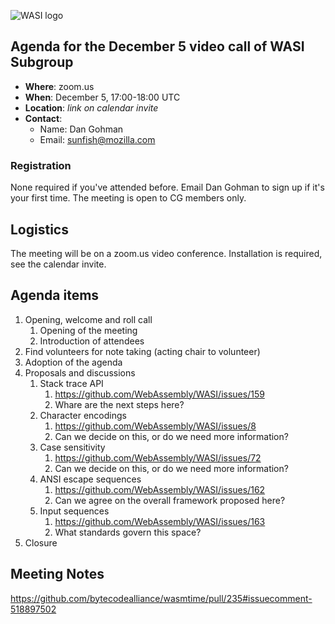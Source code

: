 ![WASI logo](/WASI.png)

## Agenda for the December 5 video call of WASI Subgroup

- **Where**: zoom.us
- **When**: December 5, 17:00-18:00 UTC
- **Location**: *link on calendar invite*
- **Contact**:
    - Name: Dan Gohman
    - Email: sunfish@mozilla.com

### Registration

None required if you've attended before. Email Dan Gohman to sign up if it's
your first time. The meeting is open to CG members only.

## Logistics

The meeting will be on a zoom.us video conference.
Installation is required, see the calendar invite.

## Agenda items

1. Opening, welcome and roll call
    1. Opening of the meeting
    1. Introduction of attendees
1. Find volunteers for note taking (acting chair to volunteer)
1. Adoption of the agenda
1. Proposals and discussions
    1. Stack trace API
       1. https://github.com/WebAssembly/WASI/issues/159
       1. Whare are the next steps here?
    1. Character encodings
       1. https://github.com/WebAssembly/WASI/issues/8
       1. Can we decide on this, or do we need more information?
    1. Case sensitivity
       1. https://github.com/WebAssembly/WASI/issues/72
       1. Can we decide on this, or do we need more information?
    1. ANSI escape sequences
       1. https://github.com/WebAssembly/WASI/issues/162
       1. Can we agree on the overall framework proposed here?
    1. Input sequences
       1. https://github.com/WebAssembly/WASI/issues/163
       1. What standards govern this space?
1. Closure

## Meeting Notes

https://github.com/bytecodealliance/wasmtime/pull/235#issuecomment-518897502
